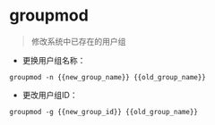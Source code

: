 # groupmod

> 修改系统中已存在的用户组

- 更换用户组名称：

`groupmod -n {{new_group_name}} {{old_group_name}}`

- 更改用户组ID：

`groupmod -g {{new_group_id}} {{old_group_name}}`

[#]: contributors: ([Mr. Ren])